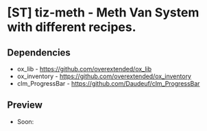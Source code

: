 # [ST] tiz-meth - Meth Van System with different recipes.

## Dependencies
* ox_lib - https://github.com/overextended/ox_lib
* ox_inventory - https://github.com/overextended/ox_inventory
* clm_ProgressBar - https://github.com/Daudeuf/clm_ProgressBar

##  Preview
* Soon:
